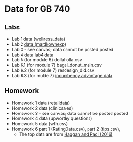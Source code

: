 # Data for GB 740 


## Labs
- Lab 1 data (wellness_data)
- Lab 2 [data (mardkownexp)](https://raw.githubusercontent.com/dansacks/gb740//main/markdownexp.csv)
- Lab 3 - see canvas; data cannot be posted posted
- Lab 4 data lab4 data
- Lab 5 (for module 6) dollaholla.csv
- Lab 6.1 (for module 7)  bagel_donut_main.csv
- Lab 6.2 (for module 7) resdesign_did.csv
- Lab 6.3 (for mulde 7) [incumbency advantage data](https://raw.githubusercontent.com/rdpackages/rdrobust/master/Python/rdrobust_senate.csv)
  
## Homework 
- Homework 1 data (retaildata)
- Homework 2 data (clinicsales)
- Homework 3 - see canvas; data cannot be posted posted
- Homework 4 data (upworthy questions)
- Homework 5 data (wfh.csv)
- Homework 6 part 1 (RatingData.csv), part 2 (tips.csv),
  - The top data are from [Haggan and Paci (2016)](https://www.aeaweb.org/articles?id=10.1257/app.6.3.1)
